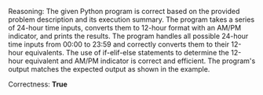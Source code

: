 Reasoning: 
The given Python program is correct based on the provided problem description and its execution summary. The program takes a series of 24-hour time inputs, converts them to 12-hour format with an AM/PM indicator, and prints the results. The program handles all possible 24-hour time inputs from 00:00 to 23:59 and correctly converts them to their 12-hour equivalents. The use of if-elif-else statements to determine the 12-hour equivalent and AM/PM indicator is correct and efficient. The program's output matches the expected output as shown in the example.

Correctness: **True**